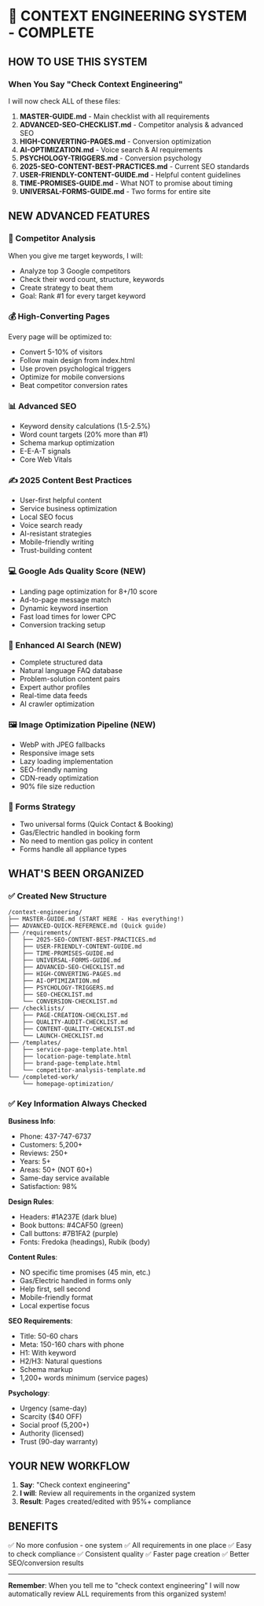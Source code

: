 # 🎯 CONTEXT ENGINEERING SYSTEM - COMPLETE

## HOW TO USE THIS SYSTEM

### When You Say "Check Context Engineering"
I will now check ALL of these files:

1. **MASTER-GUIDE.md** - Main checklist with all requirements
2. **ADVANCED-SEO-CHECKLIST.md** - Competitor analysis & advanced SEO
3. **HIGH-CONVERTING-PAGES.md** - Conversion optimization 
4. **AI-OPTIMIZATION.md** - Voice search & AI requirements
5. **PSYCHOLOGY-TRIGGERS.md** - Conversion psychology
6. **2025-SEO-CONTENT-BEST-PRACTICES.md** - Current SEO standards
7. **USER-FRIENDLY-CONTENT-GUIDE.md** - Helpful content guidelines
8. **TIME-PROMISES-GUIDE.md** - What NOT to promise about timing
9. **UNIVERSAL-FORMS-GUIDE.md** - Two forms for entire site

## NEW ADVANCED FEATURES

### 🎯 Competitor Analysis
When you give me target keywords, I will:
- Analyze top 3 Google competitors
- Check their word count, structure, keywords
- Create strategy to beat them
- Goal: Rank #1 for every target keyword

### 💰 High-Converting Pages
Every page will be optimized to:
- Convert 5-10% of visitors
- Follow main design from index.html
- Use proven psychological triggers
- Optimize for mobile conversions
- Beat competitor conversion rates

### 📊 Advanced SEO
- Keyword density calculations (1.5-2.5%)
- Word count targets (20% more than #1)
- Schema markup optimization
- E-E-A-T signals
- Core Web Vitals

### ✍️ 2025 Content Best Practices
- User-first helpful content
- Service business optimization
- Local SEO focus
- Voice search ready
- AI-resistant strategies
- Mobile-friendly writing
- Trust-building content

### 💻 Google Ads Quality Score (NEW)
- Landing page optimization for 8+/10 score
- Ad-to-page message match
- Dynamic keyword insertion
- Fast load times for lower CPC
- Conversion tracking setup

### 🤖 Enhanced AI Search (NEW)
- Complete structured data
- Natural language FAQ database
- Problem-solution content pairs
- Expert author profiles
- Real-time data feeds
- AI crawler optimization

### 🖼️ Image Optimization Pipeline (NEW)
- WebP with JPEG fallbacks
- Responsive image sets
- Lazy loading implementation
- SEO-friendly naming
- CDN-ready optimization
- 90% file size reduction

### 📝 Forms Strategy
- Two universal forms (Quick Contact & Booking)
- Gas/Electric handled in booking form
- No need to mention gas policy in content
- Forms handle all appliance types

## WHAT'S BEEN ORGANIZED

### ✅ Created New Structure
```
/context-engineering/
├── MASTER-GUIDE.md (START HERE - Has everything!)
├── ADVANCED-QUICK-REFERENCE.md (Quick guide)
├── /requirements/
│   ├── 2025-SEO-CONTENT-BEST-PRACTICES.md
│   ├── USER-FRIENDLY-CONTENT-GUIDE.md
│   ├── TIME-PROMISES-GUIDE.md
│   ├── UNIVERSAL-FORMS-GUIDE.md
│   ├── ADVANCED-SEO-CHECKLIST.md
│   ├── HIGH-CONVERTING-PAGES.md
│   ├── AI-OPTIMIZATION.md
│   ├── PSYCHOLOGY-TRIGGERS.md
│   ├── SEO-CHECKLIST.md
│   └── CONVERSION-CHECKLIST.md
├── /checklists/
│   ├── PAGE-CREATION-CHECKLIST.md
│   ├── QUALITY-AUDIT-CHECKLIST.md
│   ├── CONTENT-QUALITY-CHECKLIST.md
│   └── LAUNCH-CHECKLIST.md
├── /templates/
│   ├── service-page-template.html
│   ├── location-page-template.html
│   ├── brand-page-template.html
│   └── competitor-analysis-template.md
└── /completed-work/
    └── homepage-optimization/
```

### ✅ Key Information Always Checked

**Business Info**:
- Phone: 437-747-6737
- Customers: 5,200+
- Reviews: 250+
- Years: 5+
- Areas: 50+ (NOT 60+)
- Same-day service available
- Satisfaction: 98%

**Design Rules**:
- Headers: #1A237E (dark blue)
- Book buttons: #4CAF50 (green)
- Call buttons: #7B1FA2 (purple)
- Fonts: Fredoka (headings), Rubik (body)

**Content Rules**:
- NO specific time promises (45 min, etc.)
- Gas/Electric handled in forms only
- Help first, sell second
- Mobile-friendly format
- Local expertise focus

**SEO Requirements**:
- Title: 50-60 chars
- Meta: 150-160 chars with phone
- H1: With keyword
- H2/H3: Natural questions
- Schema markup
- 1,200+ words minimum (service pages)

**Psychology**:
- Urgency (same-day)
- Scarcity ($40 OFF)
- Social proof (5,200+)
- Authority (licensed)
- Trust (90-day warranty)

## YOUR NEW WORKFLOW

1. **Say**: "Check context engineering"
2. **I will**: Review all requirements in the organized system
3. **Result**: Pages created/edited with 95%+ compliance

## BENEFITS

✅ No more confusion - one system
✅ All requirements in one place
✅ Easy to check compliance
✅ Consistent quality
✅ Faster page creation
✅ Better SEO/conversion results

---

**Remember**: When you tell me to "check context engineering" I will now automatically review ALL requirements from this organized system!